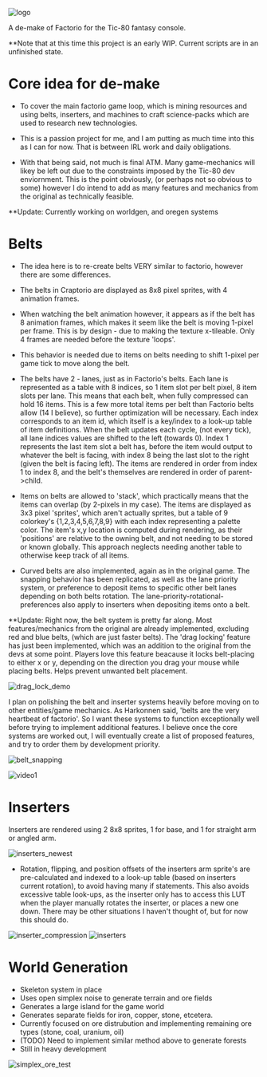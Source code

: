![logo](https://user-images.githubusercontent.com/25288625/224469588-27f335bb-28e2-4beb-bf83-33e6c2ca1434.png)


A de-make of Factorio for the Tic-80 fantasy console. 

**Note that at this time this project is an early WIP. Current scripts are in an unfinished state.

# Core idea for de-make
- To cover the main factorio game loop, which is mining resources and using belts, 
inserters, and machines to craft science-packs which are used to research new technologies.

- This is a passion project for me, and I am putting as much time into this as I can for now. That is between IRL work and daily obligations.

- With that being said, not much is final ATM. Many game-mechanics will likey be left out due to the constraints
imposed by the Tic-80 dev enviornment. This is the point obviously, (or perhaps not so obvious to some) however 
I do intend to add as many features and mechanics from the original as technically feasible.

**Update: Currently working on worldgen, and oregen systems
# Belts
- The idea here is to re-create belts VERY similar to factorio, however there are some differences.
- The belts in Craptorio are displayed as 8x8 pixel sprites, with 4 animation frames. 
- When watching the belt animation however, it appears as if the belt has 8 animation frames, which makes it seem like the belt is moving 1-pixel per frame. This is by design - due to making the texture x-tileable. Only 4 frames are needed before the texture 'loops'.
- This behavior is needed due to items on belts needing to shift 1-pixel per game tick to move along the belt.
- The belts have 2 - lanes, just as in Factorio's belts. Each lane is represented as a table with 8 indices, so 1 item slot per belt pixel, 8 item slots per lane. This means that each belt, when fully compressed can hold 16 items. This is a few more total items per belt than Factorio belts allow (14 I believe), so further optimization will be necessary. Each index corresponds to an item id, which itself is a key/index to a look-up table of item definitions. When the belt updates each cycle, (not every tick), all lane indices values are shifted to the left (towards 0). Index 1 represents the last item slot a belt has, before the item would output to whatever the belt is facing, with index 8 being the last slot to the right (given the belt is facing left). The items are rendered in order from index 1 to index 8, and the belt's themselves are rendered in order of parent->child. 

- Items on belts are allowed to 'stack', which practically means that the items can overlap (by 2-pixels in my case). The items are displayed as 3x3 pixel 'sprites', which aren't actually sprites, but a table of 9 colorkey's {1,2,3,4,5,6,7,8,9} with each index representing a palette color. The item's x,y location is computed during rendering, as their 'positions' are relative to the owning belt, and not needing to be stored or known globally. This approach neglects needing another table to otherwise keep track of all items.

- Curved belts are also implemented, again as in the original game. The snapping behavior has been replicated, as well as the lane priority system, or preference to deposit items to specific other belt lanes depending on both belts rotation. The lane-priority-rotational-preferences also apply to inserters when depositing items onto a belt.

**Update: Right now, the belt system is pretty far along. Most features/mechanics from the original are already implemented, excluding red and blue belts, (which are just faster belts). The 'drag locking' feature has just been implemented, which was an addition to the original from the devs at some point. Players love this feature beacause it locks belt-placing to either x or y, depending on the direction you drag your mouse while placing belts. Helps prevent unwanted belt placement.

![drag_lock_demo](https://user-images.githubusercontent.com/25288625/224528837-a106bc2c-11fe-4817-95ad-4086f3deb01b.gif)

I plan on polishing the belt and inserter systems heavily before moving on to other entities/game mechanics.
As Harkonnen said, 'belts are the very heartbeat of factorio'. So I want these systems to function
exceptionally well before trying to implement additional features. I believe once the core systems are worked out, 
I will eventually create a list of proposed features, and try to order them by development priority.

![belt_snapping](https://user-images.githubusercontent.com/25288625/222978303-0ff2decd-3981-4e2b-823a-a885bbd344d6.gif)

![video1](https://user-images.githubusercontent.com/25288625/222978373-efa24fc3-2851-46a9-8c2d-35efd1f96f06.gif)



# Inserters
Inserters are rendered using 2 8x8 sprites, 1 for base, and 1 for straight arm or angled arm.    

 ![inserters_newest](https://user-images.githubusercontent.com/25288625/224526206-13c4cf53-72e3-4a7f-8751-882f974cc4ca.PNG)

- Rotation, flipping, and position offsets of the inserters arm sprite's are pre-calculated and indexed to a look-up table (based on inserters current rotation), to avoid having many if statements. This also avoids excessive table look-ups, as the inserter only has to access this LUT when the player manually rotates the inserter, or places a new one down. There may be other situations I haven't thought of, but for now this should do.   


![inserter_compression](https://user-images.githubusercontent.com/25288625/223278786-12aab20c-7b2d-4715-b91a-6608e8ad559a.gif)
![inserters](https://user-images.githubusercontent.com/25288625/223278793-1f127a68-ccfd-4077-9afc-1702033ee9d3.gif)

# World Generation
- Skeleton system in place
- Uses open simplex noise to generate terrain and ore fields
- Generates a large island for the game world
- Generates separate fields for iron, copper, stone, etcetera.
- Currently focused on ore distrubution and implementing remaining ore types (stone, coal, uranium, oil)
- (TODO) Need to implement similar method above to generate forests
- Still in heavy development

![simplex_ore_test](https://user-images.githubusercontent.com/25288625/227750297-cfbe41e4-0ff5-4e54-9685-22fbac108bc7.gif)

